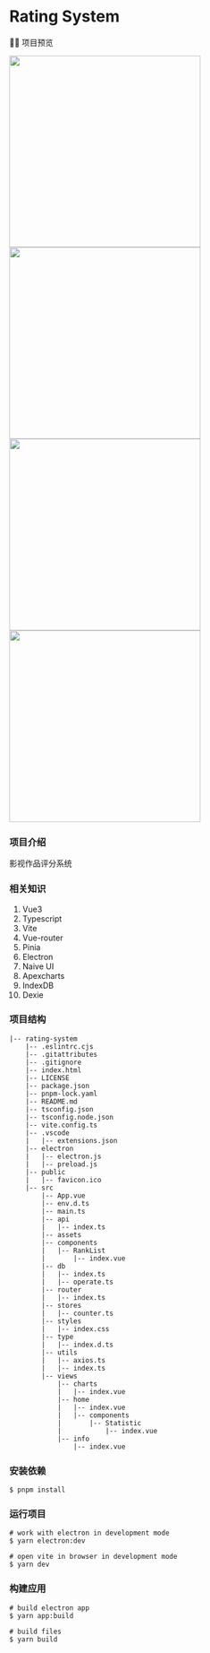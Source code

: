 # Rating System

💁‍♂️ 项目预览

<div>
<img src="https://s2.loli.net/2022/05/16/mqsSalVJD7bWNnC.png" width="342px" /> 
<img src="https://s2.loli.net/2022/05/16/QqSDE95YhsvJdgZ.png" width="342px" /> 
<img src="https://s2.loli.net/2022/05/16/mAnbJ2g9Ga5i81x.png" width="342px" /> 
<img src="https://s2.loli.net/2022/05/16/R1je6woEdtVMTmS.png" width="342px" /> 
</div>

### 项目介绍

影视作品评分系统

### 相关知识

1. Vue3
2. Typescript
3. Vite
4. Vue-router
5. Pinia
6. Electron
7. Naive UI
8. Apexcharts
9. IndexDB
10. Dexie

### 项目结构

```
|-- rating-system
    |-- .eslintrc.cjs
    |-- .gitattributes
    |-- .gitignore
    |-- index.html
    |-- LICENSE
    |-- package.json
    |-- pnpm-lock.yaml
    |-- README.md
    |-- tsconfig.json
    |-- tsconfig.node.json
    |-- vite.config.ts
    |-- .vscode
    |   |-- extensions.json
    |-- electron
    |   |-- electron.js
    |   |-- preload.js
    |-- public
    |   |-- favicon.ico
    |-- src
        |-- App.vue
        |-- env.d.ts
        |-- main.ts
        |-- api
        |   |-- index.ts
        |-- assets
        |-- components
        |   |-- RankList
        |       |-- index.vue
        |-- db
        |   |-- index.ts
        |   |-- operate.ts
        |-- router
        |   |-- index.ts
        |-- stores
        |   |-- counter.ts
        |-- styles
        |   |-- index.css
        |-- type
        |   |-- index.d.ts
        |-- utils
        |   |-- axios.ts
        |   |-- index.ts
        |-- views
            |-- charts
            |   |-- index.vue
            |-- home
            |   |-- index.vue
            |   |-- components
            |       |-- Statistic
            |           |-- index.vue
            |-- info
                |-- index.vue
```

### 安装依赖

```
$ pnpm install
```

### 运行项目

```
# work with electron in development mode
$ yarn electron:dev

# open vite in browser in development mode
$ yarn dev
```

### 构建应用

```
# build electron app
$ yarn app:build

# build files
$ yarn build
```
